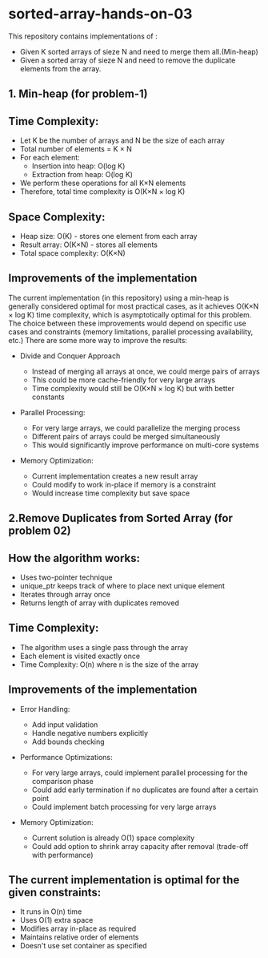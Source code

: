# sorted-array-hands-on-03
This repository contains implementations of :
* Given K sorted arrays of sieze N and need to merge them all.(Min-heap)
* Given a sorted array of sieze N and need to remove the duplicate elements from the array.

## 1. Min-heap (for problem-1)
## Time Complexity:


* Let K be the number of arrays and N be the size of each array
* Total number of elements = K × N
* For each element:
  -  Insertion into heap: O(log K)
  -  Extraction from heap: O(log K)
* We perform these operations for all K×N elements
* Therefore, total time complexity is O(K×N × log K)
  
## Space Complexity:

* Heap size: O(K) - stores one element from each array
* Result array: O(K×N) - stores all elements
* Total space complexity: O(K×N)

## Improvements of the implementation

The current implementation (in this repository) using a min-heap is generally considered optimal for most practical cases, as it achieves O(K×N × log K) time complexity, which is asymptotically optimal for this problem. The choice between these improvements would depend on specific use cases and constraints (memory limitations, parallel processing availability, etc.)
There are some more way to improve the results:
* Divide and Conquer Approach
  - Instead of merging all arrays at once, we could merge pairs of arrays
  - This could be more cache-friendly for very large arrays
  - Time complexity would still be O(K×N × log K) but with better constants


* Parallel Processing:
  - For very large arrays, we could parallelize the merging process
  - Different pairs of arrays could be merged simultaneously
  - This would significantly improve performance on multi-core systems


* Memory Optimization:

  - Current implementation creates a new result array
  - Could modify to work in-place if memory is a constraint
  - Would increase time complexity but save space

## 2.Remove Duplicates from Sorted Array (for problem 02)
## How the algorithm works:
* Uses two-pointer technique
* unique_ptr keeps track of where to place next unique element
* Iterates through array once
* Returns length of array with duplicates removed

## Time Complexity:
* The algorithm uses a single pass through the array
* Each element is visited exactly once
* Time Complexity: O(n) where n is the size of the array


##  Improvements of the implementation
* Error Handling:
   - Add input validation
   - Handle negative numbers explicitly
   - Add bounds checking


* Performance Optimizations:
    - For very large arrays, could implement parallel processing for the comparison phase
    - Could add early termination if no duplicates are found after a certain point
    - Could implement batch processing for very large arrays


* Memory Optimization:
  - Current solution is already O(1) space complexity
  - Could add option to shrink array capacity after removal (trade-off with performance)


## The current implementation is optimal for the given constraints:

* It runs in O(n) time
* Uses O(1) extra space
* Modifies array in-place as required
* Maintains relative order of elements
* Doesn't use set container as specified





